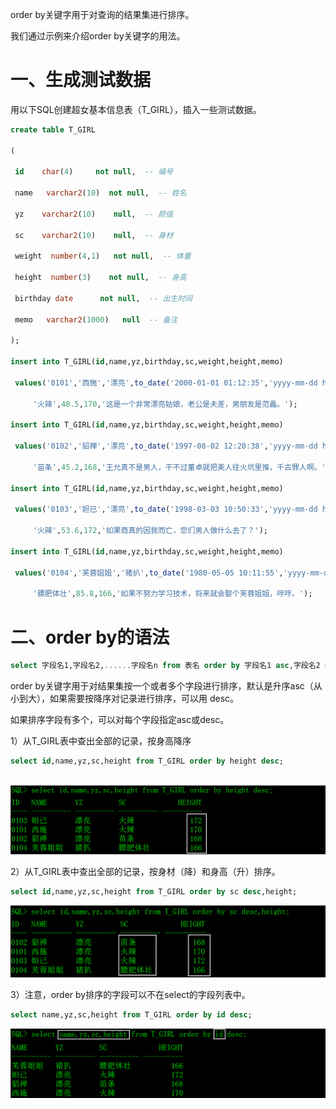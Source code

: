 order by关键字用于对查询的结果集进行排序。

我们通过示例来介绍order by关键字的用法。

# 一、生成测试数据

用以下SQL创建超女基本信息表（T_GIRL），插入一些测试数据。

```sql
create table T_GIRL

(

 id    char(4)     not null,  -- 编号

 name   varchar2(10)  not null,  -- 姓名

 yz    varchar2(10)    null,  -- 颜值

 sc    varchar2(10)    null,  -- 身材

 weight  number(4,1)   not null,  -- 体重

 height  number(3)    not null,  -- 身高

 birthday date      not null,  -- 出生时间

 memo   varchar2(1000)   null  -- 备注

);

insert into T_GIRL(id,name,yz,birthday,sc,weight,height,memo)

 values('0101','西施','漂亮',to_date('2000-01-01 01:12:35','yyyy-mm-dd hh24:mi:ss'),

​     '火辣',48.5,170,'这是一个非常漂亮姑娘，老公是夫差，男朋友是范蠡。');

insert into T_GIRL(id,name,yz,birthday,sc,weight,height,memo)

 values('0102','貂禅','漂亮',to_date('1997-08-02 12:20:38','yyyy-mm-dd hh24:mi:ss'),

​     '苗条',45.2,168,'王允真不是男人，干不过董卓就把美人往火坑里推，千古罪人啊。');

insert into T_GIRL(id,name,yz,birthday,sc,weight,height,memo)

 values('0103','妲已','漂亮',to_date('1998-03-03 10:50:33','yyyy-mm-dd hh24:mi:ss'),

​     '火辣',53.6,172,'如果商真的因我而亡，您们男人做什么去了？');

insert into T_GIRL(id,name,yz,birthday,sc,weight,height,memo)

 values('0104','芙蓉姐姐','猪扒',to_date('1980-05-05 10:11:55','yyyy-mm-dd hh24:mi:ss'),

​     '膘肥体壮',85.8,166,'如果不努力学习技术，将来就会娶个芙蓉姐姐，哼哼。');
```

# 二、order by的语法

```sql
select 字段名1,字段名2,......字段名n from 表名 order by 字段名1 asc,字段名2 desc,......;
```

order by关键字用于对结果集按一个或者多个字段进行排序，默认是升序asc（从小到大），如果需要按降序对记录进行排序，可以用 desc。

如果排序字段有多个，可以对每个字段指定asc或desc。

1）从T_GIRL表中查出全部的记录，按身高降序

```sql
select id,name,yz,sc,height from T_GIRL order by height desc;
```

​                               ![](./img/59.png)

2）从T_GIRL表中查出全部的记录，按身材（降）和身高（升）排序。

```sql
select id,name,yz,sc,height from T_GIRL order by sc desc,height;
```

 ![](./img/60.png)

3）注意，order by排序的字段可以不在select的字段列表中。

```sql
select name,yz,sc,height from T_GIRL order by id desc;
```

 ![](./img/61.png)

